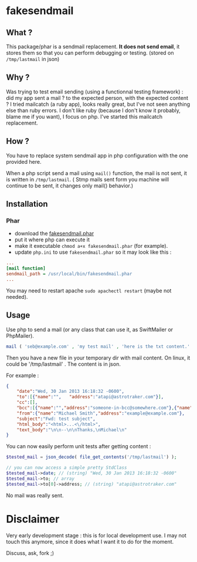 # fakesendmail

## What ?

This package/phar is a sendmail replacement. 
**It does not send email**, it stores them so that you can perform debugging or testing.
(stored on `/tmp/lastmail` in json)

## Why ?

Was trying to test email sending (using a functionnal testing framework) : did my app sent a mail ? to the expected person, with the expected content ?
I tried mailcatch (a ruby app), looks really great, but I've not seen anything else than ruby errors.
I don't like ruby (because I don't know it probably, blame me if you want), I focus on php.
I've started this mailcatch replacement.

## How ?

You have to replace system sendmail app in php configuration with the one provided here.

When a php script send a mail using `mail()` function, the mail is not sent, it is written in  `/tmp/lastmail`.
( Stmp mails sent form you machine will continue to be sent, it changes only mail() behavior.)

## Installation

### Phar

- download the [fakesendmail.phar](https://github.com/SebSept/fakesendmail/blob/wip/fakesendmail.phar?raw=true)
- put it where php can execute it
- make it executable `chmod a+x fakesendmail.phar` (for example).
- update `php.ini` to use `fakesendmail.phar` so it may look like this :

```ini
...
[mail function]
sendmail_path = /usr/local/bin/fakesendmail.phar
...
```

You may need to restart apache `sudo apachectl restart` (maybe not needed).


## Usage

Use php to send a mail (or any class that can use it, as SwiftMailer or PhpMailer).

```php
mail ( 'seb@example.com' , 'my test mail' , 'here is the txt content.' );
```

Then you have a new file in your temporary dir with mail content. On linux, it could be '/tmp/lastmail' . 
The content is in json.

For example : 

```json
{
	"date":"Wed, 30 Jan 2013 16:18:32 -0600",
	"to":[{"name":"",	"address":"atapi@astrotraker.com"}],
	"cc":[],
	"bcc":[{"name":"","address":"someone-in-bcc@somewhere.com"},{"name":"justin nainconnu","address":"someoneelse-in-bcc@somewhere.com"}],
	"from":{"name":"Michael Smith","address":"example@example.com"},
	"subject":"Fwd: test subject",
	"html_body":"<html>...<\/html>",
	"text_body":"\n\n--\n\nThanks,\nMichael\n"
}
```

You can now easily perform unit tests after getting content : 

```php
$tested_mail = json_decode( file_get_contents('/tmp/lastmail') );

// you can now access a simple pretty StdClass
$tested_mail->date; // (string) "Wed, 30 Jan 2013 16:18:32 -0600"
$tested_mail->to; // array
$tested_mail->to[0]->address; // (string) "atapi@astrotraker.com"


```

No mail was really sent.

# Disclaimer

Very early development stage : this is for local development use.
I may not touch this anymore, since it does what I want it to do for the moment.

Discuss, ask, fork ;) 

